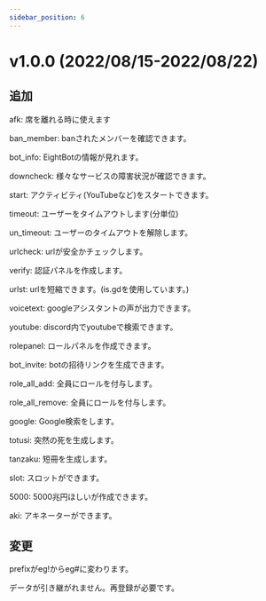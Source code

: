 ```yaml
---
sidebar_position: 6
---
```

# v1.0.0 (2022/08/15-2022/08/22)
## 追加
afk: 席を離れる時に使えます

ban_member: banされたメンバーを確認できます。

bot_info: EightBotの情報が見れます。

downcheck: 様々なサービスの障害状況が確認できます。

start: アクティビティ(YouTubeなど)をスタートできます。

timeout: ユーザーをタイムアウトします(分単位)

un_timeout: ユーザーのタイムアウトを解除します。

urlcheck: urlが安全かチェックします。

verify: 認証パネルを作成します。

urlst: urlを短縮できます。(is.gdを使用しています。)

voicetext: googleアシスタントの声が出力できます。

youtube: discord内でyoutubeで検索できます。

rolepanel: ロールパネルを作成できます。

bot_invite: botの招待リンクを生成できます。

role_all_add: 全員にロールを付与します。

role_all_remove: 全員にロールを付与します。

google: Google検索をします。

totusi: 突然の死を生成します。

tanzaku: 短冊を生成します。

slot: スロットができます。

5000: 5000兆円ほしいが作成できます。

aki: アキネーターができます。
## 変更
prefixがeg!からeg#に変わります。

データが引き継がれません。再登録が必要です。
